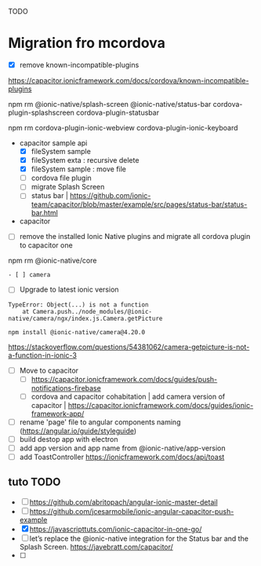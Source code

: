 TODO

# Migration fro mcordova 
 
- [x]  remove known-incompatible-plugins

https://capacitor.ionicframework.com/docs/cordova/known-incompatible-plugins

npm rm @ionic-native/splash-screen @ionic-native/status-bar cordova-plugin-splashscreen cordova-plugin-statusbar

npm rm cordova-plugin-ionic-webview cordova-plugin-ionic-keyboard

- capacitor sample api
    - [x] fileSystem sample
    - [x] fileSystem exta : recursive delete
    - [x] fileSystem sample : move file
    - [ ] cordova file plugin
    - [ ] migrate Splash Screen
    - [ ] status bar | https://github.com/ionic-team/capacitor/blob/master/example/src/pages/status-bar/status-bar.html

- capacitor

- [ ] remove the installed Ionic Native plugins and migrate all cordova plugin to capacitor one
    
npm rm @ionic-native/core

    - [ ] camera

- [ ] Upgrade to latest ionic version
```
TypeError: Object(...) is not a function
    at Camera.push../node_modules/@ionic-native/camera/ngx/index.js.Camera.getPicture
```

```
npm install @ionic-native/camera@4.20.0 
```
https://stackoverflow.com/questions/54381062/camera-getpicture-is-not-a-function-in-ionic-3

- [ ] Move to capacitor 
    - [ ] https://capacitor.ionicframework.com/docs/guides/push-notifications-firebase
    - [ ] cordova and capacitor cohabitation | add camera version of capacitor | https://capacitor.ionicframework.com/docs/guides/ionic-framework-app/

- [ ] rename 'page' file to angular components naming (https://angular.io/guide/styleguide)
- [ ] build destop app with electron
- [ ] add app version and app name from @ionic-native/app-version
- [ ] add ToastController https://ionicframework.com/docs/api/toast

## tuto TODO

- [ ] https://github.com/abritopach/angular-ionic-master-detail
- [ ] https://github.com/jcesarmobile/ionic-angular-capacitor-push-example
- [x] https://javascripttuts.com/ionic-capacitor-in-one-go/
- [ ] let’s replace the @ionic-native integration for the Status bar and the Splash Screen. https://javebratt.com/capacitor/
- [ ] 
